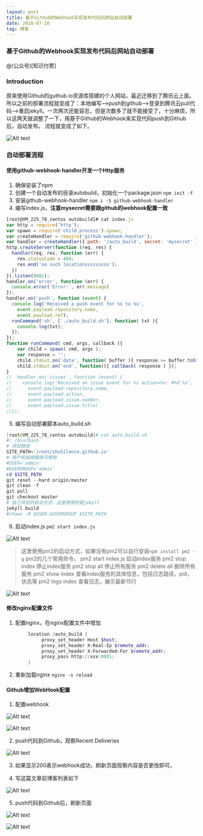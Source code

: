 ```yaml
---
layout: post
title: 基于Github的Webhook实现发布代码后网站自动部署
date: 2018-07-16
tag: 博客
---
```


### 基于Github的Webhook实现发布代码后网站自动部署
@(公众号)[知识付费]
### Introduction
原来使用Github的guthub.io资源库搭建的个人网站，最近迁移到了腾讯云上面。所以之前的部署流程就变成了：本地编写——>push到github——>登录到腾讯云pull代码——>重启jekyll。一次两次还能容忍，但是次数多了就不能接受了，十分麻烦，所以这两天就调整了一下，用基于Github的Webhook来实现代码push到Github后，自动发布。
流程就变成了如下。

![Alt text](/images/posts/articles/2018-07-16/1.png)

### 自动部署流程
#### 使用github-webhook-handler开发一个Http服务
1. 确保安装了npm
2. 	创建一个自动发布的目录autobuild，初始化一个package.json
`npm init -f`
3. 安装github-webhook-handler
`npm i -S github-webhook-handler`
4. 编写index.js，**注意mysecret需要跟github的webhook配置一致**
```javascript
[root@VM_225_78_centos autobuild]# cat index.js
var http = require('http');
var spawn = require('child_process').spawn;
var createHandler = require('github-webhook-handler');
var handler = createHandler({ path: '/auto_build', secret: 'mysecret' });
http.createServer(function (req, res) {
  handler(req, res, function (err) {
    res.statusCode = 404;
    res.end('no such locationsssssssss');
  })
}).listen(8081);
handler.on('error', function (err) {
  console.error('Error:', err.message)
});
handler.on('push', function (event) {
  console.log('Received a push event for %s to %s',
    event.payload.repository.name,
    event.payload.ref);
  runCommand('sh', ['./auto_build.sh'], function( txt ){
    console.log(txt);
  });
});
function runCommand( cmd, args, callback ){
    var child = spawn( cmd, args );
    var response = '';
    child.stdout.on('data', function( buffer ){ response += buffer.toString(); });
    child.stdout.on('end', function(){ callback( response ) });
}
//  handler.on('issues', function (event) {
//    console.log('Received an issue event for %s action=%s: #%d %s',
//      event.payload.repository.name,
//      event.payload.action,
//      event.payload.issue.number,
//      event.payload.issue.title)
//});
```
5. 编写自动部署脚本auto_build.sh
```powershell
[root@VM_225_78_centos autobuild]# cat auto_build.sh
#! /bin/bash
# 项目路径
SITE_PATH='/root/zhuSilence.github.io'
# 用户和组根据情况使用
#USER='admin'
#USERGROUP='admin'
cd $SITE_PATH
git reset --hard origin/master
git clean -f
git pull
git checkout master
# 自己项目的启动方式，这里使用的是jekyll
jekyll build
#chown -R $USER:$USERGROUP $SITE_PATH
```
6. 启动index.js
`pm2 start index.js`

![Alt text](/images/posts/articles/2018-07-16/2.png)

> 这里使用pm2的启动方式，如果没有pm2可以自行安装`npm install pm2 -g`
> pm2的几个常用命令，
> pm2 start index.js 启动index服务
> pm2 stop index 停止index服务
> pm2 stop all 停止所有服务
> pm2 delete all 删除所有服务
> pm2 show index 查看index服务的具体信息，包括日志路径，pid，状态等
> pm2 logs index 查看日志，展示最新15行

![Alt text](/images/posts/articles/2018-07-16/3.png)

#### 修改nginx配置文件
1. 配置nginx，在nginx配置文件中增加
```powershell
		location /auto_build {
		     proxy_set_header Host $host;
             proxy_set_header X-Real-Ip $remote_addr;
             proxy_set_header X-Forwarded-For $remote_addr;
             proxy_pass http://xxx:8081;
        }
```

2. 重新加载nginx
`nginx -s reload`

#### Github增加WebHook配置
1. 配置webhook

![Alt text](/images/posts/articles/2018-07-16/4.png)

![Alt text](/images/posts/articles/2018-07-16/5.png)

2. push代码到Github，观察Recent Deliveries

![Alt text](/images/posts/articles/2018-07-16/6.png)

3. 如果显示200表示webhook成功，刷新页面观察内容是否更改即可。

4. 写这篇文章前博客列表如下

![Alt text](/images/posts/articles/2018-07-16/7.png)

5. push代码到Github后，刷新页面

![Alt text](/images/posts/articles/2018-07-16/8.png)

![Alt text](/images/posts/articles/2018-07-16/9.png)
